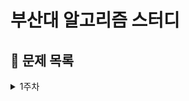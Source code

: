 # 부산대 알고리즘 스터디

## 📅 문제 목록

<details>
<summary>1주차</summary>

<h3>BFS/DFS</h3>

&nbsp;&nbsp;&nbsp;&nbsp;&nbsp; *10026번* - [적록색약](https://www.acmicpc.net/problem/10026)  <br/>
&nbsp;&nbsp;&nbsp;&nbsp;&nbsp;*7576번* - [토마토](https://www.acmicpc.net/problem/7576)    <br/>
&nbsp;&nbsp;&nbsp;&nbsp;&nbsp;*1697번* - [숨바꼭질](https://www.acmicpc.net/problem/1697)    <br/>
&nbsp;&nbsp;&nbsp;&nbsp;&nbsp;*1389번* - [케빈 베이컨의 6단계 법칙](https://www.acmicpc.net/problem/1389)    <br/>
&nbsp;&nbsp;&nbsp;&nbsp;&nbsp;*1325번* - [효율적인 해킹](https://www.acmicpc.net/problem/1325)    <br/>
&nbsp;&nbsp;&nbsp;&nbsp;&nbsp;*14503번* - [로봇청소기](https://www.acmicpc.net/problem/14503) _(삼성 SW 역량 테스트)_    <br/>

<h3>문자열 정복~</h3>


&nbsp;&nbsp;&nbsp;&nbsp;&nbsp;*9012번* - [괄호](https://www.acmicpc.net/problem/9012)    <br/>
&nbsp;&nbsp;&nbsp;&nbsp;&nbsp;*9935번* - [문자열폭발](https://www.acmicpc.net/problem/9935)    <br/>
&nbsp;&nbsp;&nbsp;&nbsp;&nbsp;*4949번* - [균형잡힌 세상](https://www.acmicpc.net/problem/4949)    <br/>
&nbsp;&nbsp;&nbsp;&nbsp;&nbsp;*17298번* - [오큰수](https://www.acmicpc.net/problem/17298)    <br/>
&nbsp;&nbsp;&nbsp;&nbsp;&nbsp;*프로그래머스* - [짝지어 제거하기]()    <br/>

<h3>시뮬 + 삼성 복습, 그리디 등</h3>

&nbsp;&nbsp;&nbsp;&nbsp;&nbsp;*1244번* - [스위치켜고끄기](https://www.acmicpc.net/problem/1244)    <br/>
&nbsp;&nbsp;&nbsp;&nbsp;&nbsp;*16953번* - [a->b](https://www.acmicpc.net/problem/16953)    <br/>
&nbsp;&nbsp;&nbsp;&nbsp;&nbsp;*1946번* - [신입사원](https://www.acmicpc.net/problem/1946)    <br/>
&nbsp;&nbsp;&nbsp;&nbsp;&nbsp;*9251번* - [LCS](https://www.acmicpc.net/problem/9251)    <br/>
&nbsp;&nbsp;&nbsp;&nbsp;&nbsp;*11660번* - [구간합 구하기5](https://www.acmicpc.net/problem/11660)    <br/>

</details>



